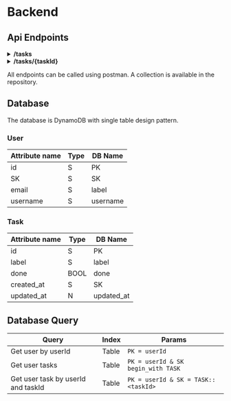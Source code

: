 # Backend

## Api Endpoints

<details>
<summary><strong>/tasks</strong></summary>

```yaml
GET: Retreive all user's tasks
POST: Add a user's task
```

</details>

<details>
<summary><strong>/tasks/{taskId}</strong></summary>

```yaml
GET: Retreive a single user's task
PUT: Update a user's task 
DELETE: Delete a user's task
```

</details>

All endpoints can be called using postman. A collection is available in the repository.

## Database

The database is DynamoDB with single table design pattern.

### User

| Attribute name | Type | DB Name		 |
| -------------- | ---- | ---------- |
| id						 | S		| PK				 |
| SK						 | S		| SK				 |
| email					 | S		| label			 |
| username			 | S		| username	 |

### Task

| Attribute name | Type | DB Name		 |
| -------------- | ---- | ---------- |
| id						 | S		| PK				 |
| label					 | S		| label			 |
| done					 | BOOL	| done			 |
| created_at		 | S		| SK				 |
| updated_at		 | N		| updated_at |

## Database Query

| Query																		| Index			| Params																|
| --------------------------------------- | --------- | ------------------------------------- |
| Get user by userId											| Table			|	`PK = userId`													|
| Get user tasks													| Table			| `PK = userId & SK begin_with TASK`		|
| Get user task by userId and taskId			| Table			| `PK = userId & SK = TASK::<taskId>`		|


